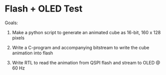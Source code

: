 Flash + OLED Test
=================

Goals:

1) Make a python script to generate an animated cube as 16-bit, 160 x 128 pixels

2) Write a C-program and accompanying bitstream to write the cube animation into flash

3) Write RTL to read the animation from QSPI flash and stream to OLED @ 60 Hz

